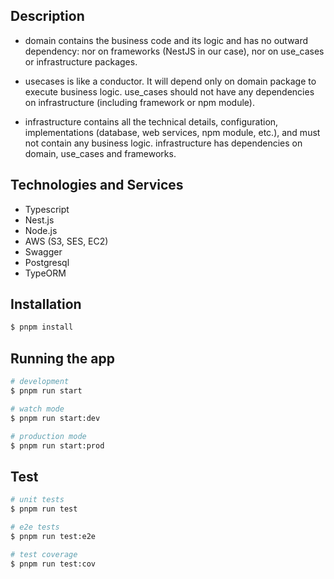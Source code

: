 ## Description

- domain contains the business code and its logic and has no outward dependency: nor on frameworks (NestJS in our case), nor on use_cases or infrastructure packages.

- usecases is like a conductor. It will depend only on domain package to execute business logic. use_cases should not have any dependencies on infrastructure (including framework or npm module).

- infrastructure contains all the technical details, configuration, implementations (database, web services, npm module, etc.), and must not contain any business logic. infrastructure has dependencies on domain, use_cases and frameworks.

## Technologies and Services
- Typescript
- Nest.js
- Node.js
- AWS (S3, SES, EC2)
- Swagger
- Postgresql
- TypeORM

## Installation

```bash
$ pnpm install
```

## Running the app

```bash
# development
$ pnpm run start

# watch mode
$ pnpm run start:dev

# production mode
$ pnpm run start:prod
```

## Test

```bash
# unit tests
$ pnpm run test

# e2e tests
$ pnpm run test:e2e

# test coverage
$ pnpm run test:cov
```

